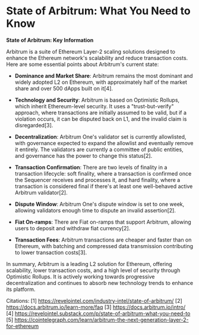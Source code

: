 # State of Arbitrum: What You Need to Know

**State of Arbitrum: Key Information**

Arbitrum is a suite of Ethereum Layer-2 scaling solutions designed to enhance the Ethereum network's scalability and reduce transaction costs. Here are some essential points about Arbitrum's current state:

- **Dominance and Market Share**: Arbitrum remains the most dominant and widely adopted L2 on Ethereum, with approximately half of the market share and over 500 dApps built on it[4].

- **Technology and Security**: Arbitrum is based on Optimistic Rollups, which inherit Ethereum-level security. It uses a "trust-but-verify" approach, where transactions are initially assumed to be valid, but if a violation occurs, it can be disputed back on L1, and the invalid claim is disregarded[3].

- **Decentralization**: Arbitrum One's validator set is currently allowlisted, with governance expected to expand the allowlist and eventually remove it entirely. The validators are currently a committee of public entities, and governance has the power to change this status[2].

- **Transaction Confirmation**: There are two levels of finality in a transaction lifecycle: soft finality, where a transaction is confirmed once the Sequencer receives and processes it, and hard finality, where a transaction is considered final if there's at least one well-behaved active Arbitrum validator[2].

- **Dispute Window**: Arbitrum One's dispute window is set to one week, allowing validators enough time to dispute an invalid assertion[2].

- **Fiat On-ramps**: There are Fiat on-ramps that support Arbitrum, allowing users to deposit and withdraw fiat currency[2].

- **Transaction Fees**: Arbitrum transactions are cheaper and faster than on Ethereum, with batching and compressed data transmission contributing to lower transaction costs[3].

In summary, Arbitrum is a leading L2 solution for Ethereum, offering scalability, lower transaction costs, and a high level of security through Optimistic Rollups. It is actively working towards progressive decentralization and continues to absorb new technology trends to enhance its platform.

Citations:
[1] https://revelointel.com/industry-intel/state-of-arbitrum/
[2] https://docs.arbitrum.io/learn-more/faq
[3] https://docs.arbitrum.io/intro/
[4] https://revelointel.substack.com/p/state-of-arbitrum-what-you-need-to
[5] https://cointelegraph.com/learn/arbitrum-the-next-generation-layer-2-for-ethereum
